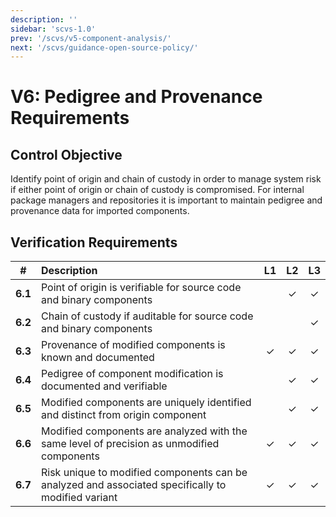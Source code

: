 ```yaml
---
description: ''
sidebar: 'scvs-1.0'
prev: '/scvs/v5-component-analysis/'
next: '/scvs/guidance-open-source-policy/'
---
```


# V6: Pedigree and Provenance Requirements

## Control Objective

Identify point of origin and chain of custody in order to manage system risk if either point of origin or 
chain of custody is compromised. For internal package managers and repositories it is important to maintain
pedigree and provenance data for imported components.

## Verification Requirements

| # | Description | L1 | L2 | L3 |
| :---: | :--- | :---: | :---: | :---: |
| **6.1** | Point of origin is verifiable for source code and binary components |  | ✓ | ✓ |
| **6.2** | Chain of custody if auditable for source code and binary components |  |  | ✓ |
| **6.3** | Provenance of modified components is known and documented | ✓ | ✓ | ✓ |
| **6.4** | Pedigree of component modification is documented and verifiable | | ✓ | ✓ |
| **6.5** | Modified components are uniquely identified and distinct from origin component | | ✓ | ✓ |
| **6.6** | Modified components are analyzed with the same level of precision as unmodified components | ✓ | ✓ | ✓ |
| **6.7** | Risk unique to modified components can be analyzed and associated specifically to modified variant | ✓ | ✓ | ✓ |
